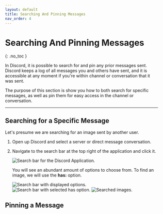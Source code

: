 ```yaml
---
layout: default
title: Searching And Pinning Messages
nav_order: 4
---
```


# Searching And Pinning Messages
{: .no_toc }

In Discord, it is possible to search for and pin any prior messages sent. Discord keeps a log of all messages you and others have sent, and it is accessible at any moment if you're within channel or conversation that it was sent.

The purpose of this section is show you how to both search for specific messages, as well as pin them for easy access in the channel or conversation.

---

## Searching for a Specific Message

Let's presume we are searching for an image sent by another user.

1. Open up Discord and select a server or direct message conversation.

2. Navigate to the search bar at the top right of the application and click it.

    <img src="https://kaydens.ca/user-docs-discord/assets/images/search.PNG" alt="Search bar for the Discord Application."/>
    
    You will see an abundant amount of options to choose from. To find an image, we will use the **has:** option.

    <img src = "https://kaydens.ca/user-docs-discord/assets/images/search_has.PNG" alt="Search bar with displayed options."/>


    <img src = "https://kaydens.ca/user-docs-discord/assets/images/has_image.PNG" alt="Search bar with selected has option."/>

    <img src = "https://kaydens.ca/user-docs-discord/assets/images/displayed_images.PNG" alt="Searched images."/>

## Pinning a Message


